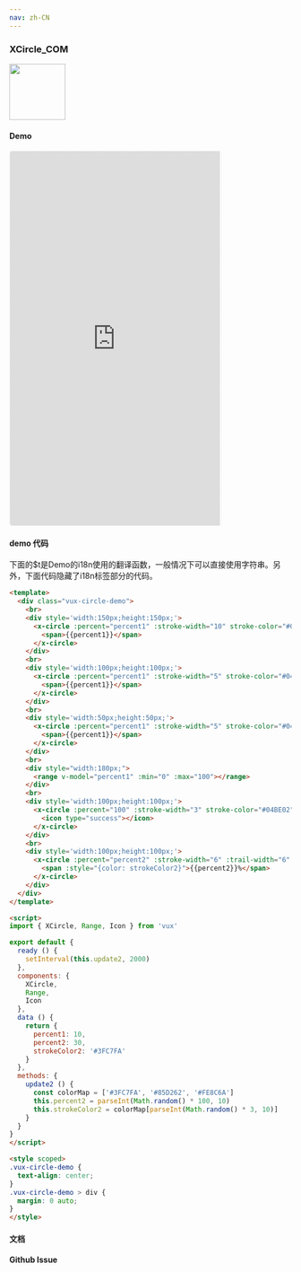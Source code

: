 ```yaml
---
nav: zh-CN
---
```



### XCircle_COM

<img width="100" src="http://qr.topscan.com/api.php?text=https%3A%2F%2Fvux.li%2Fdemos%2Fv2%2F%23%2Fcomponent%2Fx-circle"/>

#### Demo

 <div style="width:377px;height:667px;display:inline-block;border:1px dashed #ececec;border-radius:5px;overflow:hidden;">
   <iframe src="https://vux.li/demos/v2/#/component/x-circle" width="375" height="667" border="0" frameborder="0"></iframe>
 </div>

#### demo 代码

<p class="tip">下面的$t是Demo的i18n使用的翻译函数，一般情况下可以直接使用字符串。另外，下面代码隐藏了i18n标签部分的代码。</p>

``` html
<template>
  <div class="vux-circle-demo">
    <br>
    <div style='width:150px;height:150px;'>
      <x-circle :percent="percent1" :stroke-width="10" stroke-color="#04BE02">
        <span>{{percent1}}</span>
      </x-circle>
    </div>
    <br>
    <div style='width:100px;height:100px;'>
      <x-circle :percent="percent1" :stroke-width="5" stroke-color="#04BE02">
        <span>{{percent1}}</span>
      </x-circle>
    </div>
    <br>
    <div style='width:50px;height:50px;'>
      <x-circle :percent="percent1" :stroke-width="5" stroke-color="#04BE02">
        <span>{{percent1}}</span>
      </x-circle>
    </div>
    <br>
    <div style="width:180px;">
      <range v-model="percent1" :min="0" :max="100"></range>
    </div>
    <br>
    <div style='width:100px;height:100px;'>
      <x-circle :percent="100" :stroke-width="3" stroke-color="#04BE02">
        <icon type="success"></icon>
      </x-circle>
    </div>
    <br>
    <div style='width:100px;height:100px;'>
      <x-circle :percent="percent2" :stroke-width="6" :trail-width="6" :stroke-color="strokeColor2" trail-color="#ececec">
        <span :style="{color: strokeColor2}">{{percent2}}%</span>
      </x-circle>
    </div>
  </div>
</template>

<script>
import { XCircle, Range, Icon } from 'vux'

export default {
  ready () {
    setInterval(this.update2, 2000)
  },
  components: {
    XCircle,
    Range,
    Icon
  },
  data () {
    return {
      percent1: 10,
      percent2: 30,
      strokeColor2: '#3FC7FA'
    }
  },
  methods: {
    update2 () {
      const colorMap = ['#3FC7FA', '#85D262', '#FE8C6A']
      this.percent2 = parseInt(Math.random() * 100, 10)
      this.strokeColor2 = colorMap[parseInt(Math.random() * 3, 10)]
    }
  }
}
</script>

<style scoped>
.vux-circle-demo {
  text-align: center;
}
.vux-circle-demo > div {
  margin: 0 auto;
}
</style>

```
#### 文档

#### Github Issue